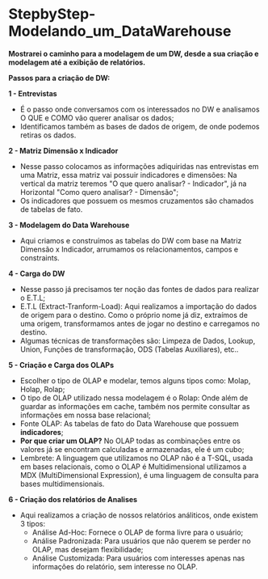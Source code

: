 # StepbyStep-Modelando_um_DataWarehouse
**Mostrarei o caminho para a modelagem de um DW, desde a sua criação e modelagem até a exibição de relatórios.**

**Passos para a criação de DW:**

**1 - Entrevistas**
 - É o passo onde conversamos com os interessados no DW e analisamos O QUE e COMO vão querer analisar os dados; 
 - Identificamos também as bases de dados de origem, de onde podemos retiras os dados.
 
**2 - Matriz Dimensão x Indicador** 
 - Nesse passo colocamos as informações adiquiridas nas entrevistas em uma Matriz, essa matriz vai possuir indicadores e dimensões: Na vertical da matriz teremos "O que quero analisar? - Indicador", já na Horizontal "Como quero analisar? - Dimensão";
 - Os indicadores que possuem os mesmos cruzamentos são chamados de tabelas de fato.
 
**3 - Modelagem do Data Warehouse**
- Aqui criamos e construímos as tabelas do DW com base na Matriz Dimensão x Indicador, arrumamos os relacionamentos, campos e constraints.

**4 - Carga do DW**
- Nesse passo já precisamos ter noção das fontes de dados para realizar o E.T.L;
- E.T.L (Extract-Tranform-Load): Aqui realizamos a importação do dados de origem para o destino. Como o próprio nome já diz, extraímos de uma origem, transformamos antes de jogar no destino e carregamos no destino.
- Algumas técnicas de transformações são: Limpeza de Dados, Lookup, Union, Funções de transformação, ODS (Tabelas Auxiliares), etc..

**5 - Criação e Carga dos OLAPs**
- Escolher o tipo de OLAP e modelar, temos alguns tipos como: Molap, Holap, Rolap;
- O tipo de OLAP utilizado nessa modelagem é o Rolap: Onde além de guardar as informações em cache, também nos permite consultar as informações em nossa base relacional;
- Fonte OLAP: As tabelas de fato do Data Warehouse que possuem **indicadores**;
- **Por que criar um OLAP?** No OLAP todas as combinações entre os valores já se encontram calculadas e armazenadas, ele é um cubo;
- Lembrete: A linguagem que utilizamos no OLAP não é a T-SQL, usada em bases relacionais, como o OLAP é Multidimensional utilizamos a MDX (MultiDimensional Expression), é uma linguagem de consulta para bases multidimensionais.

**6 - Criação dos relatórios de Analises**
- Aqui realizamos a criação de nossos relatórios análiticos, onde existem 3 tipos:
  * Análise Ad-Hoc: Fornece o OLAP de forma livre para o usuário;
  * Análise Padronizada: Para usuários que não querem se perder no OLAP, mas desejam flexibilidade;
  * Análise Customizada: Para usuários com interesses apenas nas informações do relatório, sem interesse no OLAP.
